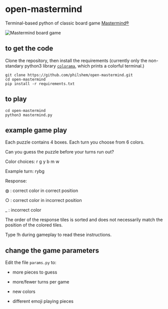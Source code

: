 # open-mastermind
Terminal-based python of classic board game [Mastermind®](https://en.wikipedia.org/wiki/Mastermind_(board_game))


![Mastermind board game](https://upload.wikimedia.org/wikipedia/commons/thumb/2/2d/Mastermind.jpg/137px-Mastermind.jpg)

## to get the code

Clone the repository, then install the requirements (currently only the non-standary python3 library [`colorama`](https://pypi.org/project/colorama/), which prints a colorful terminal.)

    git clone https://github.com/philshem/open-mastermind.git
    cd open-mastermind
    pip install -r requirements.txt

## to play

    cd open-mastermind
    python3 mastermind.py

## example game play

Each puzzle contains 4 boxes. Each turn you choose from 6 colors.

Can you guess the puzzle before your turns run out?

Color choices: r g y b m w

Example turn: rybg

Response:

◍  :  correct color in correct position

○  :  correct color in incorrect position

_  :  incorrect color

The order of the response tiles is sorted and does not necessarily match the position of the colored tiles.

Type !h during gameplay to read these instructions.

## change the game parameters

Edit the file `params.py` to:

 + more pieces to guess

 + more/fewer turns per game

 + new colors

 + different emoji playing pieces


